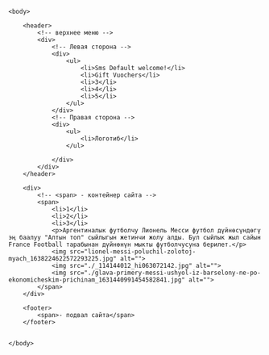 <!DOCTYPE html>
<html>
    <head>
        <title>7-sabak</title>        
    </head>

    <body>
        
        <header>
            <!-- верхнее меню -->
            <div>
                <!-- Левая сторона -->
                <div>
                    <ul>                        
                        <li>Sms Default welcome!</li>
                        <li>Gift Vuochers</li>
                        <li>3</li>
                        <li>4</li>  
                        <li>5</li>                      
                    </ul>
                </div>
                <!-- Правая сторона -->
                <div>
                    <ul>
                        <li>Логотиб</li>                                                
                    </ul>                   
                    
                </div>
            </div>
        </header>

        <div> 
            <!-- <span> - контейнер сайта -->
            <span>    
                <li>1</li>
                <li>2</li>
                <li>3</li>
                <p>Аргентиналык футболчу Лионель Месси футбол дүйнөсүндөгү эң баалуу "Алтын топ" сыйлыгын жетинчи жолу алды. Бул сыйлык жыл сайын France Football тарабынан дүйнөнүн мыкты футболчусуна берилет.</p>
                <img src="lionel-messi-poluchil-zolotoj-myach_1638224622572293225.jpg" alt="">
                <img src="./_114144012_hi063072142.jpg" alt="">
                <img src="./glava-primery-messi-ushyol-iz-barselony-ne-po-ekonomicheskim-prichinam_1631440991454582841.jpg" alt="">
            </span>
        </div>

        <footer>
            <span>- подвал сайта</span>
        </footer>

    
    </body> 

</html>
